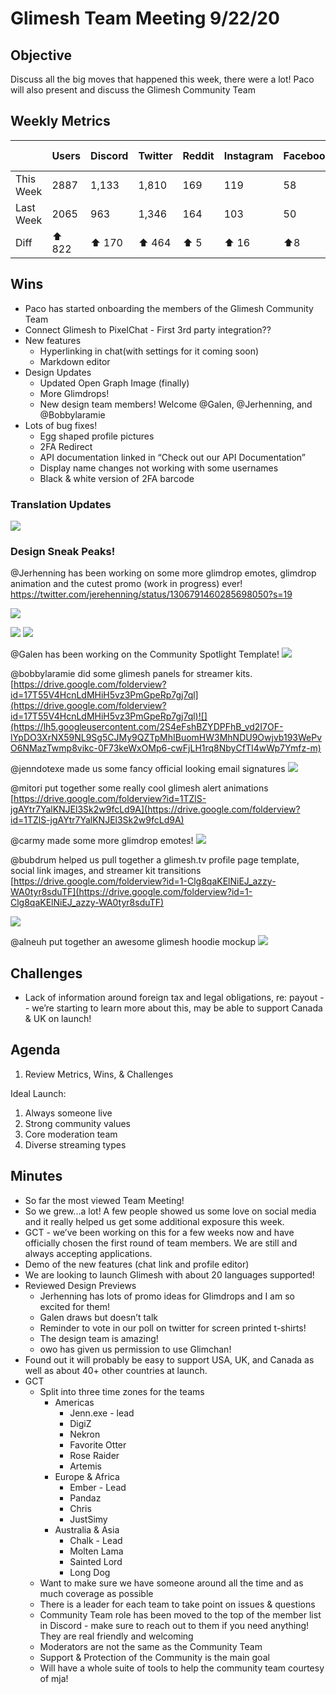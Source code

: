 # Glimesh Team Meeting 9/22/20

## Objective
Discuss all the big moves that happened this week, there were a lot! Paco will also present and discuss the Glimesh Community Team

## Weekly Metrics
|           | Users | Discord | Twitter | Reddit | Instagram | Facebook | Apps | App Auths |
|-----------|-------|---------|---------|--------|-----------|----------|------|-----------|
| This Week | 2887  | 1,133   | 1,810   | 169    | 119       | 58       | 15   | 116       |
| Last Week | 2065  | 963     | 1,346   | 164    | 103       | 50       | 8    | -         |
| Diff      | ⬆ 822 | ⬆ 170   | ⬆ 464   | ⬆ 5    | ⬆ 16      | ⬆8       | ⬆7   | -         |

## Wins
-   Paco has started onboarding the members of the Glimesh Community Team
-   Connect Glimesh to PixelChat - First 3rd party integration??
-   New features
	-   Hyperlinking in chat(with settings for it coming soon)
	-   Markdown editor
-   Design Updates
	-   Updated Open Graph Image (finally)
	-   More Glimdrops!
	-   New design team members! Welcome @Galen, @Jerhenning, and @Bobbylaramie
-   Lots of bug fixes!
	-   Egg shaped profile pictures
	-   2FA Redirect
	-   API documentation linked in “Check out our API Documentation”
	-   Display name changes not working with some usernames
	-   Black & white version of 2FA barcode
    

### Translation Updates

![](https://lh4.googleusercontent.com/tIv02jh1naujmupUTNj2r3C7t70Er8Z6U3JyPz7fr9aWKKeKyVg39ZiEyPHRTTQetfsnz-hOl0EOUSoy9zWouXmUqbVbGrXdYVfNo7k0Qy8cWNHXqz47bfWc7yBPSnosklsLSveY)

  
  
### Design Sneak Peaks!
@Jerhenning has been working on some more glimdrop emotes, glimdrop animation and the cutest promo (work in progress) ever! https://twitter.com/jerehenning/status/1306791460285698050?s=19

![](https://lh5.googleusercontent.com/4u1pc-XU6iOO9PIKrjHAUwpOuF7bDRe3f7HZ5F1x-CnKbSjaYM3z-G5r5peKnTpHxw8hUuCiyAxUtJroX89xMKEkP2pvjvto0SoQdIEbvQP4uvo4BR_jVRwHPWKviB-FQ1hHBNr9)

![](https://lh3.googleusercontent.com/dw1PZz7RXB_WTbjyJp0hJLw4GzcCvx4o85BzXkLXr37ql8vXJgXcOvw7UUgkgBWdKWQIh6xA5rj6CHbuXOhv2IzCQWzt95l1fFIdJK2_mDD2kBQpx7ybdurspQIz033TNbkdj1-p)  ![](https://lh3.googleusercontent.com/leYKYJXhToyhvxtj9SA5brsQ8X1SGpasUq5OcaTohQ4KGdrZ_qDh6zvItcYlxt7taicBvvpmuczXMkdA5pC06snLUGQW--UhfBU1kp0EPyGMOsjIyuAgdUisLnezFfAckghPNx-S)

  
@Galen has been working on the Community Spotlight Template!
![](https://lh3.googleusercontent.com/Pb5cuHAt2mdKTjLEeRZSF5meJnQo_D96eWOAsQMbdAFtiYVlYh3VZynCUhWJzuhKhZJ_ycCdCoMYzQPCgcCGArrTCpsvIJK6V4icXdsYAgpZitrSrI_uOgZ4DRcKUBM97Qu5eHUu)

@bobbylaramie did some glimesh panels for streamer kits. [https://drive.google.com/folderview?id=17T55V4HcnLdMHiH5vz3PmGpeRp7gj7ql](https://drive.google.com/folderview?id=17T55V4HcnLdMHiH5vz3PmGpeRp7gj7ql)![](https://lh5.googleusercontent.com/2S4eFshBZYDPFhB_vd2I7OF-lYpDO3XrNX59NL9Sg5CJMy9QZTpMhIBuomHW3MhNDU9Owjvb193WePvO6NMazTwmp8vikc-0F73keWxOMp6-cwFjLH1rq8NbyCfTI4wWp7Ymfz-m)

@jenndotexe made us some fancy official looking email signatures
![](https://lh4.googleusercontent.com/RPfKZQ_rixtPE9wvjWsfkLUwRdLhZUOtts6X-GeJs2RlykKAue_Pa3jbKIDu_Yuvy9EyXnaK_w-Oq2_7cHuTm7N6VKAZYtIEGXtIr4aV__WF4c2zDACzDCS9gJbl7QxHLYs6SMH1)

  

@mitori put together some really cool glimesh alert animations [https://drive.google.com/folderview?id=1TZlS-jgAYtr7YalKNJEl3Sk2w9fcLd9A](https://drive.google.com/folderview?id=1TZlS-jgAYtr7YalKNJEl3Sk2w9fcLd9A)

@carmy made some more glimdrop emotes!
![](https://lh3.googleusercontent.com/yhB4ZqY2vF8ZiTAdaP0atsFqGF_x_3QEJS0M34l0RIWK5FiSfzLFK5zlsN5s0ZXr4VqVt9KZVHpOWBuBm7jEf9a3-1InlRM88-aVC6IeU-DEvSpGfzS_hFNMvT6D0Jk6ZId4hnee)

@bubdrum helped us pull together a glimesh.tv profile page template, social link images, and streamer kit transitions
[https://drive.google.com/folderview?id=1-Clg8qaKElNiEJ_azzy-WA0tyr8sduTF](https://drive.google.com/folderview?id=1-Clg8qaKElNiEJ_azzy-WA0tyr8sduTF)

![](https://lh4.googleusercontent.com/2Nku6-8kOJia5rpqCZDiQVu-BXWV7XTkhK5IelRC0-pNLwMG_WdEIQU-jZzaEHZyzO0ZVYOucFEgYLvA6Rk94m1lA0r7GxX_bm-Y3gTlwOttf2s55PDLiB-GYfgAIewx6-4PJH-X)

@alneuh put together an awesome glimesh hoodie mockup
![](https://lh4.googleusercontent.com/X_O4kONSDSAeP-qc6E-3pYTjnbyBKTR5q2nmpRVKHiWNNGvFoIQn16hvl2qkHvMTldSHvNrXbxbreCCox5lVsnCLP7OwVEqdgiQoVnRoPgpi7YXZM2pncqLN-l0cQjGQYCwnT5Nl)

## Challenges
-   Lack of information around foreign tax and legal obligations, re: payout -- we’re starting to learn more about this, may be able to support Canada & UK on launch!
    
## Agenda
1.  Review Metrics, Wins, & Challenges
    
Ideal Launch:
1.  Always someone live
2.  Strong community values
3.  Core moderation team
4.  Diverse streaming types
    
## Minutes
-   So far the most viewed Team Meeting!
-   So we grew...a lot! A few people showed us some love on social media and it really helped us get some additional exposure this week.
-   GCT - we’ve been working on this for a few weeks now and have officially chosen the first round of team members. We are still and always accepting applications.
-   Demo of the new features (chat link and profile editor)
-   We are looking to launch Glimesh with about 20 languages supported!
-   Reviewed Design Previews
	-   Jerhenning has lots of promo ideas for Glimdrops and I am so excited for them!
	-   Galen draws but doesn’t talk
	-   Reminder to vote in our poll on twitter for screen printed t-shirts!
	-   The design team is amazing!
	-   owo has given us permission to use Glimchan!
-   Found out it will probably be easy to support USA, UK, and Canada as well as about 40+ other countries at launch.
-   GCT
	-   Split into three time zones for the teams
		-   Americas
			-   Jenn.exe - lead
			-   DigiZ
			-   Nekron
			-   Favorite Otter
			-   Rose Raider
			-   Artemis
		-   Europe & Africa
			-   Ember - Lead
			-   Pandaz
			-   Chris
			-   JustSimy
		-   Australia & Asia
			-   Chalk - Lead
			-   Molten Lama
			-   Sainted Lord
			-   Long Dog
	-   Want to make sure we have someone around all the time and as much coverage as possible
	-   There is a leader for each team to take point on issues & questions
	-   Community Team role has been moved to the top of the member list in Discord - make sure to reach out to them if you need anything! They are real friendly and welcoming
	-   Moderators are not the same as the Community Team
	-   Support & Protection of the Community is the main goal
	-   Will have a whole suite of tools to help the community team courtesy of mja!
